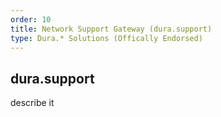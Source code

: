 ```yaml
---
order: 10
title: Network Support Gateway (dura.support)
type: Dura.* Solutions (Offically Endorsed)
---
```


## dura.support

describe it
